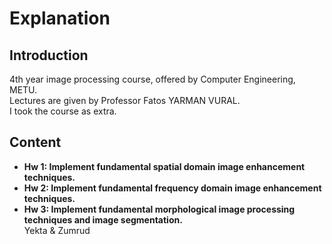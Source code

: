 # Explanation
## Introduction
4th year image processing course, offered by Computer Engineering, METU.\
Lectures are given by Professor Fatos YARMAN VURAL.\
I took the course as extra.
## Content
* **Hw 1: Implement fundamental spatial domain image enhancement techniques.**
* **Hw 2: Implement fundamental frequency domain image enhancement techniques.**
* **Hw 3: Implement fundamental morphological image processing techniques and image segmentation.** \
Yekta & Zumrud
